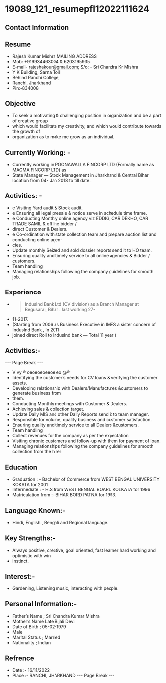 # 19089_121_resumepfl12022111624

## Contact Information



## Resume

* Rajesh Kumar Mishra MAILING ADDRESS
* Mob: +919934463004 & 6203195935
* E-mail- rajeshakour@gmail.com; S/o: - Sri Chandra Kr Mishra
* Y K Building, Sarna Toil
* Behind Ranchi College,
* Ranchi, Jharkhand
* Pin:-834008


## Objective

* To seek a motivating & challenging position in organization and be a part of creative group
* which would facilitate my creativity, and which would contribute towards the growth of
* organization as to make me grow as an individual.


## Currently Working: -

* Currently working in POONAWALLA FINCORP LTD (Formally name as MAGMA FINCORP LTD) as
* State Manager — Stock Management in Jharkhand & Central Bihar location from 04- Jan 2018 to till date.


## Activities: -

* e Visiting Yard audit & Stock audit.
* e Ensuring all legal presale & notice serve in schedule time frame.
* e Conducting Monthly online agency viz EDDIG, CAR DEKHO, CAR TRADE SAMIL & offline bidder /
* direct Customer & Dealers.
* e Co-ordination with state collection team and prepare auction list and conducting online agen-
* cies.
* Update monthly Seized and sold dossier reports send it to HO team.
* Ensuring quality and timely service to all online agencies & Bidder / customers.
* Team handling
* Managing relationships following the company guidelines for smooth job.


## Experience

* > IndusInd Bank Ltd (CV division) as a Branch Manager at Begusarai, Bihar . last working 27-
* 11-2017.
* (Starting from 2006 as Business Executive in IMFS a sister concern of IndusInd Bank , In 2011
* joined direct Roll to IndusInd bank — Total 11 year )


## Activities:-

--- Page Break ---
* V vy ® oeoeoeoeeoe eo @®
* Identifying the customer’s needs for CV loans & verifying the customer assets.
* Developing relationship with Dealers/Manufactures &customers to generate business from
* them.
* Conducting Monthly meetings with Customer & Dealers.
* Achieving sales & collection target.
* Update Daily MIS and other Daily Reports send it to team manager.
* Responsible for volume, quality business and customer satisfaction.
* Ensuring quality and timely service to all Dealers &customers.
* Team handling
* Collect revenues for the company as per the expectation
* Visiting chronic customers and follow-up with them for payment of loan.
* Managing relationships following the company guidelines for smooth collection from the hirer


## Education

* Graduation : - Bachelor of Commerce from WEST BENGAL UNIVERSITY KOKATA for 2001
* Intermediate : - H.S from WEST BENGAL BOARD KOLKATA for 1996
* Matriculation from :- BIHAR BORD PATNA for 1993.


## Language Known:-

* Hindi, English , Bengali and Regional language.


## Key Strengths:-

* Always positive, creative, goal oriented, fast learner hard working and optimistic with win
* instinct.


## Interest:-

* Gardening, Listening music, interacting with people.


## Personal Information:-

* Father’s Name ; Sri Chandra Kumar Mishra
* Mother’s Name Late Bijali Devi
* Date of Birth ; 05-02-1979
* Male
* Marital Status ; Married
* Nationality ; Indian


## Refrence

* Date :- 16/11/2022
* Place :- RANCHI, JHARKHAND
--- Page Break ---

